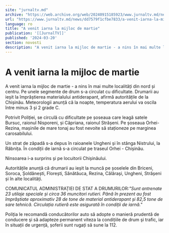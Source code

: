 ```yaml
---
site: "jurnaltv.md"
archive: "https://web.archive.org/web/20240915185923/www.jurnaltv.md/news/dd7579f1cfbe7833/a-venit-iarna-la-mijloc-de-martie.html"
url: "https://www.jurnaltv.md/news/dd7579f1cfbe7833/a-venit-iarna-la-mijloc-de-martie.html"
language: ro
title: "A venit iarna la mijloc de martie"
publication: '[[JurnalTV]]'
published: '2024-03-20'
section: novosti
description: "A venit iarna la mijloc de martie - a nins în mai multe localități din nord și centru. Pe unele segmente de drum s-a circulat cu dificultate. Drumarii au ieșit la împrăștierea materialului antiderapant, afirmă autoritățile de la Chișinău. Meteorologii anunță că la noapte, temperatura aerului va oscila între minus 3 și 2 grade C."
---
```


# A venit iarna la mijloc de martie

A venit iarna la mijloc de martie - a nins în mai multe localități din nord și centru. Pe unele segmente de drum s-a circulat cu dificultate. Drumarii au ieșit la împrăștierea materialului antiderapant, afirmă autoritățile de la Chișinău. Meteorologii anunță că la noapte, temperatura aerului va oscila între minus 3 și 2 grade C.

Potrivit Poliției, se circulă cu dificultate pe șoseaua care leagă satele Bursuc, raionul Nisporeni, și Căpriana, raionul Strășeni. Pe șoseaua Orhei-Rezina, mașinile de mare tonaj au fost nevoite să staționeze pe marginea carosabilului.

Un strat de zăpadă s-a depus în raioanele Ungheni și în stânga Nistrului, la Râbnița. În condiții de iarnă s-a circulat pe traseul Orhei - Chișinău.

Ninsoarea i-a surprins și pe locuitorii Chișinăului.

Autoritățile anunță că drumarii au ieșit la muncă pe șoselele din Briceni, Soroca, Șoldănești, Florești, Sănătăuca, Rezina, Călărași, Ungheni, Strășeni și în alte localități.

COMUNICATUL ADMINISTRAȚIEI DE STAT A DRUMURILOR:*"Sunt antrenate 23 utilaje speciale și circa 36 muncitori rutieri. Până în prezent au fost împrăștiate aproximativ 28 de tone de material antiderapant și 82,5 tone de sare tehnică. Circulația rutieră este asigurată în condiții de iarnă."*

Poliția le recomandă conducătorilor auto să adopte o manieră prudentă de conducere şi să adapteze permanent viteza la condițiile de drum şi trafic, iar în situații de urgență, șoferii sunt rugați să sune la 112.